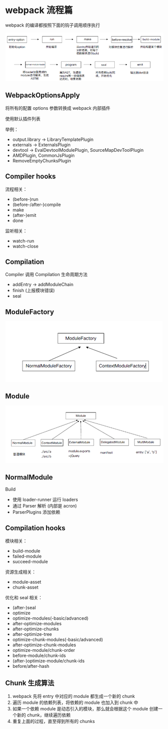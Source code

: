 # webpack 流程篇

webpack 的编译都按照下面的钩子调用顺序执行

![webpack_lc_191104.png](../img/webpack_lc_191104.png)

## WebpackOptionsApply

将所有的配置 options 参数转换成 webpack 内部插件

使用默认插件列表

举例：

- output.library -> LibraryTemplatePlugin
- externals -> ExternalsPlugin
- devtool -> EvalDevtoolModulePlugin, SourceMapDevToolPlugin
- AMDPlugin, CommonJsPlugin
- RemoveEmptyChunksPlugin

## Compiler hooks

流程相关：

- (before-)run
- (before-/after-)compile
- make
- (after-)emit
- done

监听相关：

- watch-run
- watch-close

## Compilation

Compiler 调用 Compilation 生命周期方法

- addEntry -> addModuleChain
- finish (上报模块错误)
- seal

## ModuleFactory

![ModuleFactory_191329.png](../img/ModuleFactory_191329.png)

## Module

![Module_191407.png](../img/Module_191407.png)

## NormalModule

Build

- 使用 loader-runner 运行 loaders
- 通过 Parser 解析 (内部是 acron)
- ParserPlugins 添加依赖

## Compilation hooks

模块相关：

- build-module
- failed-module
- succeed-module

资源生成相关：

- module-asset
- chunk-asset

优化和 seal 相关：

- (after-)seal
- optimize
- optimize-modules(-basic/advanced)
- after-optimize-modules
- after-optimize-chunks
- after-optimize-tree
- optimize-chunk-modules(-basic/advanced)
- after-optimize-chunk-modules
- optimize-module/chunk-order
- before-module/chunk-ids
- (after-)optimize-module/chunk-ids
- before/after-hash

## Chunk 生成算法

1. webpack 先将 entry 中对应的 module 都生成一个新的 chunk
2. 遍历 module 的依赖列表，将依赖的 module 也加入到 chunk 中
3. 如果一个依赖 module 是动态引入的模块，那么就会根据这个 module 创建一个新的 chunk，继续遍历依赖
4. 重复上面的过程，直至得到所有的 chunks
